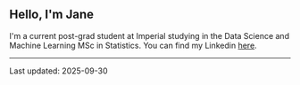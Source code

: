 ## Hello, I'm Jane

I'm a current post-grad student at Imperial studying in the Data Science and Machine Learning MSc in Statistics. You can find my Linkedin [here](https://www.linkedin.com/in/jane-manning-772920207/).

_____________________
Last updated: 2025-09-30
